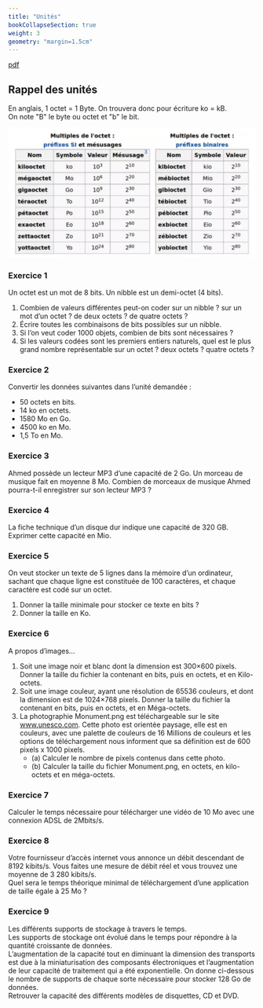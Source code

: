 ```yaml
---
title: "Unités"
bookCollapseSection: true
weight: 3
geometry: "margin=1.5cm"
---
```


[pdf](./3_unites.pdf)

## Rappel des unités

En anglais, 1 octet = 1 Byte. On trouvera donc pour écriture ko = kB.  
On note "B" le byte ou octet et "b" le bit.

![Unités](./img-2024-07-07-16-09.png)

### Exercice 1

Un octet est un mot de 8 bits. Un nibble est un demi-octet (4 bits).

1. Combien de valeurs différentes peut-on coder sur un nibble ? sur un mot d’un octet ? de deux octets ? de quatre octets ?
2. Écrire toutes les combinaisons de bits possibles sur un nibble.
3. Si l’on veut coder 1000 objets, combien de bits sont nécessaires ?
4. Si les valeurs codées sont les premiers entiers naturels, quel est le plus grand nombre représentable sur un octet ? deux octets ? quatre octets ?

### Exercice 2

Convertir les données suivantes dans l’unité demandée :

- 50 octets en bits.
- 14 ko en octets.
- 1580 Mo en Go.
- 4500 ko en Mo.
- 1,5 To en Mo.

### Exercice 3

Ahmed possède un lecteur MP3 d’une capacité de 2 Go. Un morceau de musique fait en moyenne 8 Mo. Combien de morceaux de musique Ahmed pourra-t-il enregistrer sur son lecteur MP3 ?

### Exercice 4

La fiche technique d’un disque dur indique une capacité de 320 GB.  
Exprimer cette capacité en Mio.

### Exercice 5

On veut stocker un texte de 5 lignes dans la mémoire d’un ordinateur, sachant que chaque ligne est constituée de 100 caractères, et chaque caractère est codé sur un octet.

1. Donner la taille minimale pour stocker ce texte en bits ?
2. Donner la taille en Ko.

### Exercice 6

A propos d’images...

1. Soit une image noir et blanc dont la dimension est 300×600 pixels. Donner la taille du fichier la contenant en bits, puis en octets, et en Kilo-octets.
2. Soit une image couleur, ayant une résolution de 65536 couleurs, et dont la dimension est de 1024×768 pixels. Donner la taille du fichier la contenant en bits, puis en octets, et en Méga-octets.
3. La photographie Monument.png est téléchargeable sur le site www.unesco.com. Cette photo est orientée paysage, elle est en couleurs, avec une palette de couleurs de 16 Millions de couleurs et les options de téléchargement nous informent que sa définition est de 600 pixels x 1000 pixels.
   - (a) Calculer le nombre de pixels contenus dans cette photo.
   - (b) Calculer la taille du fichier Monument.png, en octets, en kilo-octets et en méga-octets.

### Exercice 7

Calculer le temps nécessaire pour télécharger une vidéo de 10 Mo avec une connexion ADSL de 2Mbits/s.

### Exercice 8

Votre fournisseur d’accès internet vous annonce un débit descendant de 8192 kibits/s. Vous faites une mesure de débit réel et vous trouvez une moyenne de 3 280 kibits/s.  
Quel sera le temps théorique minimal de téléchargement d’une application de taille égale à 25 Mo ?

### Exercice 9

Les différents supports de stockage à travers le temps.  
Les supports de stockage ont évolué dans le temps pour répondre à la quantité croissante de données.  
L’augmentation de la capacité tout en diminuant la dimension des transports est due à la miniaturisation des composants électroniques et l’augmentation de leur capacité de traitement qui a été exponentielle. On donne ci-dessous le nombre de supports de chaque sorte nécessaire pour stocker 128 Go de données.  
Retrouver la capacité des différents modèles de disquettes, CD et DVD.
